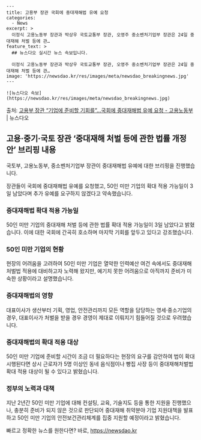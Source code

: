     ---
    title: 고용부 장관 국회에 중대재해법 유예 요청
    categories:
      - News
    excerpt: >
      이정식 고용노동부 장관과 박상우 국토교통부 장관, 오영주 중소벤처기업부 장관은 24일 중대재해 처벌 등에 관…
    feature_text: >
      ## 뉴스다오 실시간 뉴스 속보입니다.
    
      이정식 고용노동부 장관과 박상우 국토교통부 장관, 오영주 중소벤처기업부 장관은 24일 중대재해 처벌 등에 관…
    image: 'https://newsdao.kr/res/images/meta/newsdao_breakingnews.jpg'
    ---
    
    ![뉴스다오 속보](https://newsdao.kr/res/images/meta/newsdao_breakingnews.jpg)

<p>출처: <a href="https://newsdao.kr/3073" rel="dofollow">고용부 장관 “기업에 준비할 기회를”…국회에 중대재해법 유예 요청 - 고용노동부</a> | 뉴스다오</p>

<h2 data-ke-size="size26">고용·중기·국토 장관 ‘중대재해 처벌 등에 관한 법률 개정안’ 브리핑 내용</h2>
국토부, 고용노동부, 중소벤처기업부 장관이 중대재해법 유예에 대한 브리핑을 진행했습니다.

<p data-ke-size="size16">장관들이 국회에 중대재해법 유예를 요청했고, 50인 미만 기업의 확대 적용 가능일이 3일 남았다며 추가 유예를 요구하지 않겠다고 약속했습니다.</p>

<h3><b>중대재해법 확대 적용 가능일</b></h3>
<p data-ke-size="size16">50인 미만 기업의 중대재해 처벌 등에 관한 법률 확대 적용 가능일이 3일 남았다고 밝혔습니다. 이에 대한 국회에 간곡히 호소하며 마지막 기회를 앞두고 있다고 강조했습니다.</p>

<h3><b>50인 미만 기업의 현황</b></h3>
<p data-ke-size="size16">현장의 어려움을 고려하여 50인 미만 기업은 열악한 인력예산 여건 속에서도 중대재해처벌법 적용에 대비하고자 노력해 왔지만, 예기치 못한 어려움으로 아직까지 준비가 미숙한 상황이라고 설명했습니다.</p>

<h3><b>중대재해법의 영향</b></h3>
<p data-ke-size="size16">대표이사가 생산부터 기획, 영업, 안전관리까지 모든 역할을 담당하는 영세·중소기업의 경우, 대표이사가 처벌을 받을 경우 경영이 제대로 이뤄지기 힘들어질 것으로 우려했습니다.</p>

<h3><b>중대재해법의 확대 적용 대상</b></h3>
<p data-ke-size="size16">50인 미만 기업에 준비할 시간이 조금 더 필요하다는 현장의 요구를 감안하여 법이 확대 시행된다면 상시 근로자가 5명 이상인 동네 음식점이나 빵집 사장 등이 중대재해처벌법 확대 적용 대상이 될 수 있다고 밝혔습니다.</p>

<h3><b>정부의 노력과 대책</b></h3>
<p data-ke-size="size16">지난 2년간 50인 미만 기업에 대해 컨설팅, 교육, 기술지도 등을 통한 지원을 진행했으나, 충분히 준비가 되지 않은 것으로 판단되어 중대재해 취약분야 기업 지원대책을 발표하고 50인 미만 기업의 안전보건관리체계를 집중 지원할 예정이라고 밝혔습니다.</p> 

빠르고 정확한 뉴스를 원한다면? 바로, <a href="https://newsdao.kr" rel="dofollow">https://newsdao.kr</a>


    
